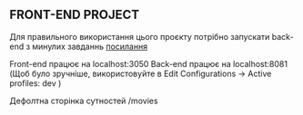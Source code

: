 ## FRONT-END PROJECT
Для правильного використання цього проєкту потрібно запускати back-end з минулих завданнь
[посилання](https://github.com/Gr1Lzy/online-movie-service.git)

Front-end працює на localhost:3050 
Back-end працює на localhost:8081 (Щоб було зручніше, використовуйте в Edit Configurations
-> Active profiles: dev )

Дефолтна сторінка сутностей /movies